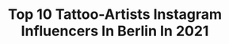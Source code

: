 ---
title: Top 10 Tattoo-Artists Instagram Influencers In Berlin In 2021
description: >-
  Find top tattoo-artists Instagram influencers in Berlin in 2021. Most popular hashtags: #tattoo #tattooartist #berlin #tattoos.
platform: Instagram
hits: 70
text_top: Analyze the most popular Instagram profiles on inBeat.
text_bottom: Our search engine has 70 Instagram influencers like this in Berlin, Germany for you to contact.
profiles:
  - username: "gullsahkaraca"
    fullname: >-
      •Gülşah KARACA•
    bio: >-
      Tattoo Artist/Biologist based in #Berlin @noiiaberlin No DM pls and DO NOT COPY🙏🏻 💌•hello@gulsahkaraca.com• • Sponsored by @radiantcolorsink •
    location: "Germany"
    followers: 59266
    engagement: 260
    commentsToLikes: 0.024188
    id: ck6ubk32ta1ny0j71yt21h3b4
    verified: false
    hashtags: "#nature, #floraltattoo, #lake, #tattrx"
  - username: "rachainsworth"
    fullname: >-
      ❈ Rachael Ainsworth ❈
    bio: >-
      Bookings closed — My studio @lagrainetattoo Regular guest @southcitymarket — ↓ For booking updates ↓
    location: "Germany"
    followers: 54315
    engagement: 356
    commentsToLikes: 0.020940
    id: ck9we9ktwj9zs0j78b7a2fz9r
    verified: false
    hashtags: "#botanicaltattoo, #linetattoo, #geometrictattoo, #leaftattoo"
  - username: "club_garcon_ttt"
    fullname: >-
      𝙻𝚒𝚜𝚊 | 𝚅𝚊𝚍𝚎𝚛𝚜𝚍𝚢𝚎 | 𝙱𝙴𝚁𝙻𝙸𝙽
    bio: >-
      Bookings open for BERLIN
    location: "Germany"
    followers: 14451
    engagement: 492
    commentsToLikes: 0.011941
    id: ck5hcklydik2l0i11g7qeu23b
    verified: false
    hashtags: "#skinartmag, #tattoosociety, #inkedlife, #tattoocollection"
  - username: "albareyk"
    fullname: >-
      Tattoo Artist Berlin ✨
    bio: >-
      @inthenameofrey 🌜BERLIN @unikat_berlin 🌛 Booking September and October in Berlin. Please no DM for booking use the form here⬇️
    location: "Germany"
    followers: 18857
    engagement: 235
    commentsToLikes: 0.009543
    id: ckap1qx8ovqgw0i78zprhu99a
    verified: false
    hashtags: "#berlintattoo, #illustration, #berlin, #tattooideas"
  - username: "dotstolines"
    fullname: >-
      Chaim Machlev
    bio: >-
      Tattoo Artist • Designer Berlin • Los Angeles
    location: "Germany"
    followers: 502609
    engagement: 75
    commentsToLikes: 0.025322
    id: ck6tp4lyzht040j71iarm4dm9
    verified: true
    hashtags: "#oldnewspaper, #art, #tattoo, #girlswithtattoos"
  - username: "tattoo_hasso"
    fullname: >-
      TATTOO ARTIST FROM BERLIN📍
    bio: >-
      Potsdamer Str. 161 10783 Berlin/Schöneberg ❌TERMINANFRAGEN NUR ÜBER INSTAGRAM❌
    location: "Germany"
    followers: 25091
    engagement: 544
    commentsToLikes: 0.022724
    id: ck5bzpxfbrmex0i11a3j57dfw
    verified: false
    hashtags: "#62, #berlin, #zu, #alia"
  - username: "let.the.nipples.shine"
    fullname: >-
      let the n!pples shine
    bio: >-
      📍Berlin, #friedrichshain 📷 #photography project supporting no bra freedom. Scouting, photography & project by IC. 📨 #model applications are welcome.
    location: "Germany"
    followers: 36424
    engagement: 322
    commentsToLikes: 0.008416
    id: ckap6ochwgqwm0i78s4uia5iu
    verified: false
    hashtags: "#freethenipplemovement, #piercing, #warschauerstrasse, #nikondeutschland"
  - username: "photography_groeppner_r"
    fullname: >-
      Reiner G AN Fotografie
    bio: >-
      Hobbyfotograf aus Winnenden/Stuttgart Tfp möglich bei cooler Idee
    location: "Germany"
    followers: 13481
    engagement: 484
    commentsToLikes: 0.056051
    id: ck5bvc2v8jdf40i11g8enkfqx
    verified: false
    hashtags: "#photooftheday, #picoftheday, #blondiegirl, #tattoogirl"
  - username: "sin_genia"
    fullname: >-
      GENIA SIN
    bio: >-
      • in Berlin • For any questions please send me an email 💌FOREVGENIASIN@GMAIL.COM💌
    location: "Germany"
    followers: 27643
    engagement: 387
    commentsToLikes: 0.011823
    id: ck15uh02jn5330i19j59b52kt
    verified: false
    hashtags: "#kwadronproteam, #tattoomarket, #tattoos, #flowerpower"
  - username: "konstantin_siegel"
    fullname: >-
      Konstantin Siegel
    bio: >-
      📍Berlin, Germany 🖌Botanical Fineline Tattoo 💰business inquiries: contact@konstantinsiegel.com ⬇️PRINTS•APPOINTMENTS •MERCH⬇️
    location: "Germany"
    followers: 24112
    engagement: 498
    commentsToLikes: 0.023063
    id: ck5hko9amisco0i11k4o4gobn
    verified: false
    hashtags: "#tattooartist, #floralillustration, #konstantinsiegel, #singleneedletattoo"
---